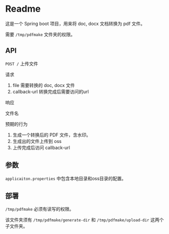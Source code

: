 # Readme

这是一个 Spring boot 项目，用来将 doc, docx 文档转换为 pdf 文件。

需要 `/tmp/pdfmake` 文件夹的权限。

## API

`POST /` 上传文件

请求

1. file 需要转换的 doc, docx 文件
2. callback-url 转换完成后需要访问的url

响应

文件名

预期的行为
1. 生成一个转换后的 PDF 文件，含水印。
2. 生成出的文件上传到 oss
3. 上传完成后访问 callback-url

## 参数

`applicaiton.properties` 中包含本地目录和oss目录的配置。

## 部署

`/tmp/pdfmake` 必须有读写的权限。

该文件夹须有 `/tmp/pdfmake/generate-dir` 和 `/tmp/pdfmake/upload-dir` 这两个子文件夹。